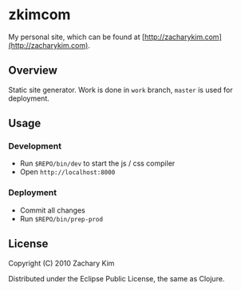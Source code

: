 # zkimcom

My personal site, which can be found at
[http://zacharykim.com](http://zacharykim.com).

## Overview

Static site generator. Work is done in `work` branch, `master` is used
for deployment.


## Usage

### Development

* Run `$REPO/bin/dev` to start the js / css compiler
* Open `http://localhost:8000`

### Deployment

* Commit all changes
* Run `$REPO/bin/prep-prod`


## License

Copyright (C) 2010 Zachary Kim

Distributed under the Eclipse Public License, the same as Clojure.
